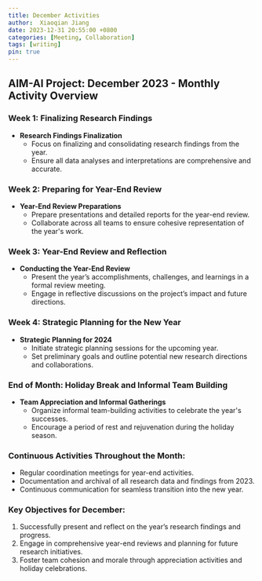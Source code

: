 ```yaml
---
title: December Activities
author:  Xiaoqian Jiang
date: 2023-12-31 20:55:00 +0800
categories: [Meeting, Collaboration]
tags: [writing]
pin: true
---
```


## AIM-AI Project: December 2023 - Monthly Activity Overview

### Week 1: Finalizing Research Findings
* **Research Findings Finalization**
  * Focus on finalizing and consolidating research findings from the year.
  * Ensure all data analyses and interpretations are comprehensive and accurate.

### Week 2: Preparing for Year-End Review
* **Year-End Review Preparations**
  * Prepare presentations and detailed reports for the year-end review.
  * Collaborate across all teams to ensure cohesive representation of the year's work.

### Week 3: Year-End Review and Reflection
* **Conducting the Year-End Review**
  * Present the year’s accomplishments, challenges, and learnings in a formal review meeting.
  * Engage in reflective discussions on the project’s impact and future directions.

### Week 4: Strategic Planning for the New Year
* **Strategic Planning for 2024**
  * Initiate strategic planning sessions for the upcoming year.
  * Set preliminary goals and outline potential new research directions and collaborations.

### End of Month: Holiday Break and Informal Team Building
* **Team Appreciation and Informal Gatherings**
  * Organize informal team-building activities to celebrate the year's successes.
  * Encourage a period of rest and rejuvenation during the holiday season.

### Continuous Activities Throughout the Month:
* Regular coordination meetings for year-end activities.
* Documentation and archival of all research data and findings from 2023.
* Continuous communication for seamless transition into the new year.

### Key Objectives for December:
1. Successfully present and reflect on the year’s research findings and progress.
2. Engage in comprehensive year-end reviews and planning for future research initiatives.
3. Foster team cohesion and morale through appreciation activities and holiday celebrations.